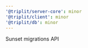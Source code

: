 ```yaml
---
'@triplit/server-core': minor
'@triplit/client': minor
'@triplit/db': minor
---
```


Sunset migrations API
